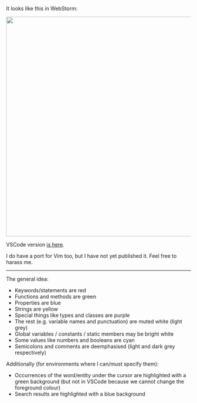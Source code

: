 It looks like this in WebStorm:

<img width="600" src="https://user-images.githubusercontent.com/911799/61277448-c326e900-a7e4-11e9-9a92-5d953413bde2.png">

VSCode version [is here](https://github.com/joeytwiddle/rc_files/tree/master/.vscode/extensions/joeytwiddle.gentle-mary-0.0.1).

I do have a port for Vim too, but I have not yet published it. Feel free to harass me.

----

The general idea:

- Keywords/statements are red
- Functions and methods are green
- Properties are blue
- Strings are yellow
- Special things like types and classes are purple
- The rest (e.g. variable names and punctuation) are muted white (light grey)
- Global variables / constants / static members may be bright white
- Some values like numbers and booleans are cyan
- Semicolons and comments are deemphasised (light and dark grey respectively)

Additionally (for environments where I can/must specify them):

- Occurrences of the word/entity under the cursor are highlighted with a green background (but not in VSCode because we cannot change the foreground colour)
- Search results are highlighted with a blue background
